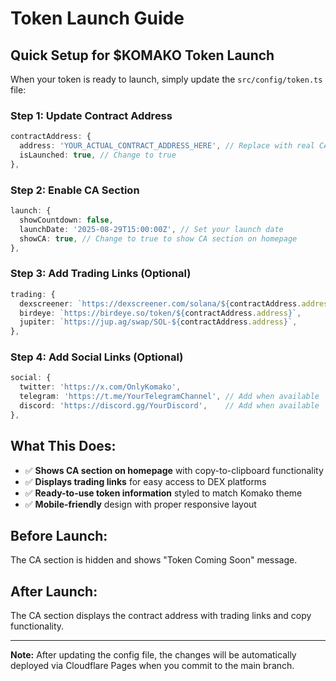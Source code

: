# Token Launch Guide

## Quick Setup for $KOMAKO Token Launch

When your token is ready to launch, simply update the `src/config/token.ts` file:

### Step 1: Update Contract Address
```typescript
contractAddress: {
  address: 'YOUR_ACTUAL_CONTRACT_ADDRESS_HERE', // Replace with real CA
  isLaunched: true, // Change to true
},
```

### Step 2: Enable CA Section
```typescript
launch: {
  showCountdown: false,
  launchDate: '2025-08-29T15:00:00Z', // Set your launch date
  showCA: true, // Change to true to show CA section on homepage
},
```

### Step 3: Add Trading Links (Optional)
```typescript
trading: {
  dexscreener: `https://dexscreener.com/solana/${contractAddress.address}`,
  birdeye: `https://birdeye.so/token/${contractAddress.address}`,
  jupiter: `https://jup.ag/swap/SOL-${contractAddress.address}`,
},
```

### Step 4: Add Social Links (Optional)
```typescript
social: {
  twitter: 'https://x.com/OnlyKomako',
  telegram: 'https://t.me/YourTelegramChannel', // Add when available
  discord: 'https://discord.gg/YourDiscord',    // Add when available
},
```

## What This Does:

- ✅ **Shows CA section on homepage** with copy-to-clipboard functionality
- ✅ **Displays trading links** for easy access to DEX platforms  
- ✅ **Ready-to-use token information** styled to match Komako theme
- ✅ **Mobile-friendly** design with proper responsive layout

## Before Launch:
The CA section is hidden and shows "Token Coming Soon" message.

## After Launch:
The CA section displays the contract address with trading links and copy functionality.

---

**Note:** After updating the config file, the changes will be automatically deployed via Cloudflare Pages when you commit to the main branch.